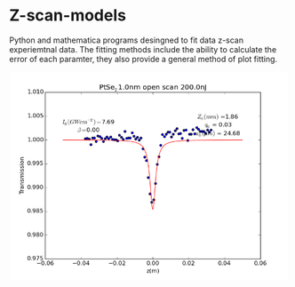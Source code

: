 # Z-scan-models
Python and mathematica programs desingned to fit data z-scan experiemtnal data. The fitting methods include the ability to calculate the error of each paramter, they also provide a general method of plot fitting.   

<center><img src="samplefit.png" width="500" img align = "center"></center>
